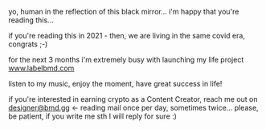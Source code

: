 yo, human in the reflection of this black mirror... i'm happy that you're reading this...

if you're reading this in 2021 - then, we are living in the same covid era, congrats ;-)

for the next 3 months i'm extremely busy with launching my life project www.labelbmd.com

listen to my music, enjoy the moment, have great success in life!

if you're interested in earning crypto as a Content Creator, reach me out on designer@bmd.gg <- reading mail once per day, sometimes twice... 
please, be patient, if you write me sth I will reply for sure :)
